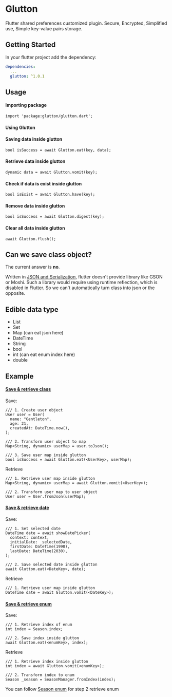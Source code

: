 # Glutton

Flutter shared preferences customized plugin. Secure, Encrypted, Simplified use, Simple key-value pairs storage.

## Getting Started

In your flutter project add the dependency:

```yml
dependencies:
  ...
  glutton: ^1.0.1
```

## Usage
#### Importing package
```
import 'package:glutton/glutton.dart';
```
#### Using Glutton

#### Saving data inside glutton
```
bool isSuccess = await Glutton.eat(key, data);
```
#### Retrieve data inside glutton
```
dynamic data = await Glutton.vomit(key);
```
#### Check if data is exist inside glutton
```
bool isExist = await Glutton.have(key);
```
#### Remove data inside glutton
```
bool isSuccess = await Glutton.digest(key);
```
#### Clear all data inside glutton
```
await Glutton.flush();
```

## Can we save class object?
The current answer is **no**.

Written in [JSON and Serialization](https://flutter.dev/docs/development/data-and-backend/json), flutter doesn't provide library like GSON or Moshi. Such a library would require using runtime reflection, which is disabled in Flutter. So we can't automatically turn class into json or the opposite.

## Edible data type 
- List
- Set
- Map (can eat json here)
- DateTime
- String
- bool
- int (can eat enum index here)
- double

## Example 
#### [Save & retrieve class](https://github.com/agungnursatria/glutton/blob/master/example/lib/eat_class)

Save:
```
/// 1. Create user object
User user = User(
  name: "Gentleton",
  age: 21,
  createdAt: DateTime.now(),
);

/// 2. Transform user object to map
Map<String, dynamic> userMap = user.toJson();

/// 3. Save user map inside glutton
bool isSuccess = await Glutton.eat(<UserKey>, userMap);
```

Retrieve
```
/// 1. Retrieve user map inside glutton
Map<String, dynamic> userMap = await Glutton.vomit(<UserKey>);

/// 2. Transform user map to user object
User user = User.fromJson(userMap);
```

#### [Save & retrieve date](https://github.com/agungnursatria/glutton/blob/master/example/lib/eat_date/eat_date_page.dart)

Save:
```
/// 1. Set selected date
DateTime date = await showDatePicker(
  context: context,
  initialDate: _selectedDate,
  firstDate: DateTime(1990),
  lastDate: DateTime(2030),
);

/// 2. Save selected date inside glutton
await Glutton.eat(<DateKey>, date);
```

Retrieve
```
/// 1. Retrieve user map inside glutton
DateTime date = await Glutton.vomit(<DateKey>);
```

#### [Save & retrieve enum](https://github.com/agungnursatria/glutton/blob/master/example/lib/eat_enum)

Save:
```
/// 1. Retrieve index of enum
int index = Season.index;

/// 2. Save index inside glutton
await Glutton.eat(<enumKey>, index);
```

Retrieve
```
/// 1. Retrieve index inside glutton
int index = await Glutton.vomit(<enumKey>);

/// 2. Transform index to enum
Season _season = SeasonManager.fromIndex(index); 
```
You can follow [Season enum](https://github.com/agungnursatria/glutton/blob/master/example/lib/eat_enum/enum_season.dart) for step 2 retrieve enum